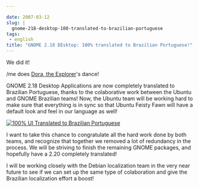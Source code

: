 ```yaml
---

date: 2007-03-12
slug: |
  gnome-218-desktop-100-translated-to-brazilian-portuguese
tags:
 - english
title: "GNOME 2.18 DEsktop: 100% translated to Brazilian Portuguese!"
---
```


We did it!

/me does [Dora, the
Explorer](http://en.wikipedia.org/wiki/Dora_the_Explorer)\'s dance!

GNOME 2.18 Desktop Applications are now completely translated to
Brazilian Portuguese, thanks to the colaborative work between the Ubuntu
and GNOME Brazilian teams! Now, the Ubuntu team will be working hard to
make sure that everything is in sync so that Ubuntu Feisty Fawn will
have a default look and feel in our language as well!

[![100% UI Translated to Brazilian
Portuguese](http://farm1.static.flickr.com/154/418786017_99b7a908d6.jpg)](http://www.flickr.com/photos/25563799@N00/418786017/)

I want to take this chance to congratulate all the hard work done by
both teams, and recognize that together we removed a lot of redundancy
in the process. We will be striving to finish the remaining GNOME
packages, and hopefully have a 2.20 completely translated!

I will be working closely with the Debian localization team in the very
near future to see if we can set up the same type of colaboration and
give the Brazilian localization effort a boost!

